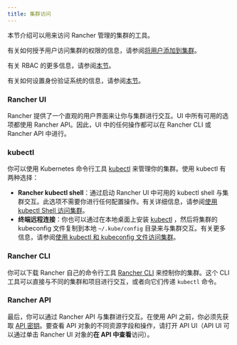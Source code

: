 ```yaml
---
title: 集群访问
---
```


<head>
  <link rel="canonical" href="https://ranchermanager.docs.rancher.com/zh/how-to-guides/new-user-guides/manage-clusters/access-clusters"/>
</head>

本节介绍可以用来访问 Rancher 管理的集群的工具。

有关如何授予用户访问集群的权限的信息，请参阅[将用户添加到集群](add-users-to-clusters.md)。

有关 RBAC 的更多信息，请参阅[本节](../../authentication-permissions-and-global-configuration/manage-role-based-access-control-rbac/manage-role-based-access-control-rbac.md)。

有关如何设置身份验证系统的信息，请参阅[本节](../../authentication-permissions-and-global-configuration/authentication-config/authentication-config.md)。


### Rancher UI

Rancher 提供了一个直观的用户界面来让你与集群进行交互。UI 中所有可用的选项都使用 Rancher API。因此，UI 中的任何操作都可以在 Rancher CLI 或 Rancher API 中进行。

### kubectl

你可以使用 Kubernetes 命令行工具 [kubectl](https://kubernetes.io/docs/reference/kubectl/overview/) 来管理你的集群。使用 kubectl 有两种选择：

- **Rancher kubectl shell**：通过启动 Rancher UI 中可用的 kubectl shell 与集群交互。此选项不需要你进行任何配置操作。有关详细信息，请参阅[使用 kubectl Shell 访问集群](use-kubectl-and-kubeconfig.md)。
- **终端远程连接**：你也可以通过在本地桌面上安装 [kubectl](https://kubernetes.io/docs/tasks/tools/install-kubectl/) ，然后将集群的 kubeconfig 文件复制到本地 `~/.kube/config` 目录来与集群交互。有关更多信息，请参阅[使用 kubectl 和 kubeconfig 文件访问集群](use-kubectl-and-kubeconfig.md)。

### Rancher CLI

你可以下载 Rancher 自己的命令行工具 [Rancher CLI](../../../../reference-guides/cli-with-rancher/cli-with-rancher.md) 来控制你的集群。这个 CLI 工具可以直接与不同的集群和项目进行交互，或者向它们传递 `kubectl` 命令。

### Rancher API

最后，你可以通过 Rancher API 与集群进行交互。在使用 API 之前，你必须先获取 [API 密钥](../../../../reference-guides/user-settings/api-keys.md)。要查看 API 对象的不同资源字段和操作，请打开 API UI（API UI 可以通过单击 Rancher UI 对象的**在 API 中查看**访问）。
